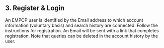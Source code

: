 ## 3. Register & Login

An EMPOP user is identified by the Email address to which account information (voluntary basis) and search history are connected. Follow the instructions for registration.
An Email will be sent with a link that completes registration. Note that queries can be deleted in the account history by the user.
